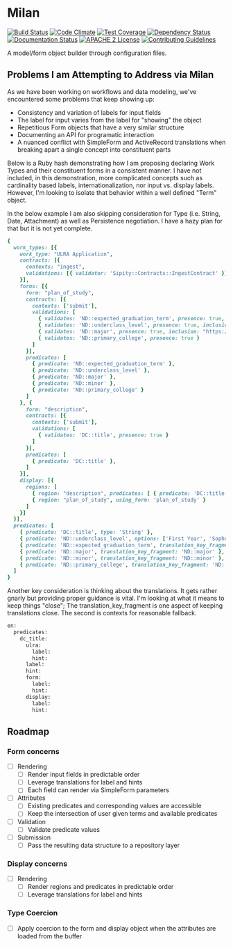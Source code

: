 # Milan

[![Build Status](https://travis-ci.org/jeremyf/milan.png?branch=master)](https://travis-ci.org/jeremyf/milan)
[![Code Climate](https://codeclimate.com/github/jeremyf/milan.png)](https://codeclimate.com/github/jeremyf/milan)
[![Test Coverage](https://codeclimate.com/github/jeremyf/milan/badges/coverage.svg)](https://codeclimate.com/github/jeremyf/milan)
[![Dependency Status](https://gemnasium.com/jeremyf/milan.svg)](https://gemnasium.com/jeremyf/milan)
[![Documentation Status](http://inch-ci.org/github/jeremyf/milan.svg?branch=master)](http://inch-ci.org/github/jeremyf/milan)
[![APACHE 2 License](http://img.shields.io/badge/APACHE2-license-blue.svg)](./LICENSE)
[![Contributing Guidelines](http://img.shields.io/badge/CONTRIBUTING-Guidelines-blue.svg)](./CONTRIBUTING.md)

A model/form object builder through configuration files.

## Problems I am Attempting to Address via Milan

As we have been working on workflows and data modeling, we've encountered some problems that keep showing up:

* Consistency and variation of labels for input fields
* The label for input varies from the label for "showing" the object
* Repetitious Form objects that have a very similar structure
* Documenting an API for programatic interaction
* A nuanced conflict with SimpleForm and ActiveRecord translations when breaking apart a single concept into constituent parts

Below is a Ruby hash demonstrating how I am proposing declaring Work Types and their constituent forms in a consistent manner.
I have not included, in this demonstration, more complicated concepts such as cardinality based labels, internationalization, nor input vs. display labels.
However, I'm looking to isolate that behavior within a well defined "Term" object.

In the below example I am also skipping consideration for Type (i.e. String, Date, Attachment) as well as Persistence negotiation.
I have a hazy plan for that but it is not yet complete.

```ruby
{
  work_types: [{
    work_type: "ULRA Application",
    contracts: [{
      contexts: "ingest",
      validations: [{ validator: 'Sipity::Contracts::IngestContract' }]
    }],
    forms: [{
      form: "plan_of_study",
      contracts: [{
        contexts: ['submit'],
        validations: [
          { validates: 'ND::expected_graduation_term', presence: true, inclusion: ["Summer 2016", "Fall 2016"] },
          { validates: 'ND::underclass_level', presence: true, inclusion: "ND::underclass_level/options" },
          { validates: 'ND::major', presence: true, inclusion: "https://nd.edu/api/majors.json" },
          { validates: 'ND::primary_college', presence: true }
        ]
      }],
      predicates: [
        { predicate: 'ND::expected_graduation_term' },
        { predicate: 'ND::underclass_level' },
        { predicate: 'ND::major' },
        { predicate: 'ND::minor' },
        { predicate: 'ND::primary_college' }
      ]
    }, {
      form: "description",
      contracts: [{
        contexts: ['submit'],
        validations: [
          { validates: 'DC::title', presence: true }
        ]
      }],
      predicates: [
        { predicate: 'DC::title' },
      ]
    }],
    display: [{
      regions: [
        { region: "description", predicates: [ { predicate: 'DC::title' } ] },
        { region: "plan_of_study", using_form: 'plan_of_study' }
      ]
    }]
  }],
  predicates: [
    { predicate: 'DC::title', type: 'String' },
    { predicate: 'ND::underclass_level', options: ['First Year', 'Sophomore', 'Junior', 'Senior', '5th Year'], translation_key_fragment: 'ND::underclass_level' },
    { predicate: 'ND::expected_graduation_term', translation_key_fragment: 'ND::ulra.expected_graduation_term' },
    { predicate: 'ND::major', translation_key_fragment: 'ND::major' },
    { predicate: 'ND::minor', translation_key_fragment: 'ND::minor' },
    { predicate: 'ND::primary_college', translation_key_fragment: 'ND::primary_college', indexing_strategies: ['text'] }
  ]
}
```

Another key consideration is thinking about the translations. It gets rather gnarly but providing proper guidance is vital. I'm looking at what it means to keep things "close"; The translation_key_fragment is one aspect of keeping translations close. The second is contexts for reasonable fallback.

```ruby
en:
  predicates:
    dc_title:
      ulra:
        label:
        hint:
      label:
      hint:
      form:
        label:
        hint:
      display:
        label:
        hint:
```

## Roadmap

### Form concerns

- [ ] Rendering
  - [ ] Render input fields in predictable order
  - [ ] Leverage translations for label and hints
  - [ ] Each field can render via SimpleForm parameters
- [ ] Attributes
  - [ ] Existing predicates and corresponding values are accessible
  - [ ] Keep the intersection of user given terms and available predicates
- [ ] Validation
  - [ ] Validate predicate values
- [ ] Submission
  - [ ] Pass the resulting data structure to a repository layer

### Display concerns

- [ ] Rendering
  - [ ] Render regions and predicates in predictable order
  - [ ] Leverage translations for label and hints

### Type Coercion

- [ ] Apply coercion to the form and display object when the attributes are loaded from the buffer
